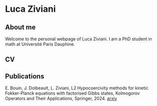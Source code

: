 # Luca Ziviani

## About me
Welcome to the personal webpage of Luca Ziviani. I am a PhD student in math at Université Paris Dauphine.

## CV

## Publications
E. Bouin, J. Dolbeault, L. Ziviani, L2 Hypocoercivity methods for kinetic Fokker-Planck equations with factorised Gibbs states, Kolmogorov
Operators and Their Applications, Springer, 2024.
[arxiv](https://arxiv.org/abs/2304.12040)
